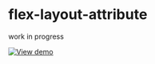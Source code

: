 # flex-layout-attribute

work in progress

[![View demo](http://progressivered.com/assets/img/fla.jpg)](http://progressivered.com/fla/)
